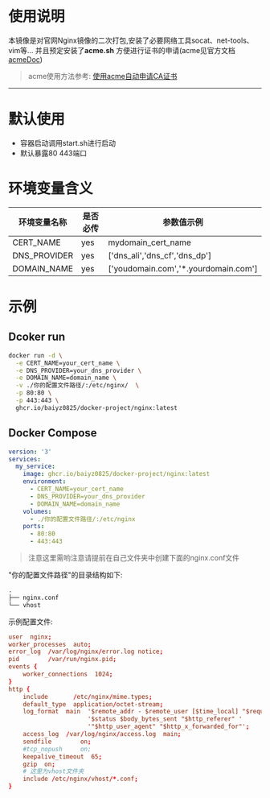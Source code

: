 <!--
 * @Description: 
 * @Version: 
 * @Author: BaiYiZhuo
 * @Date: 2023-09-14 15:30:36
 * @LastEditTime: 2023-09-14 16:39:28
-->
# 使用说明
本镜像是对官网Nginx镜像的二次打包,安装了必要网络工具socat、net-tools、vim等... 并且预定安装了**acme.sh** 方便进行证书的申请(acme见官方文档[acmeDoc](https://github.com/acmesh-official/acme.sh))<br>
> acme使用方法参考: [使用acme自动申请CA证书](https://blog.baiyz.top/posts/bb356855/?highlight=acme)

---
# 默认使用
- 容器启动调用start.sh进行启动
- 默认暴露80 443端口

# 环境变量含义
|环境变量名称|是否必传|参数值示例|
|---|---|---|
|CERT_NAME|yes|mydomain_cert_name|
|DNS_PROVIDER|yes|['dns_ali','dns_cf','dns_dp']|
|DOMAIN_NAME|yes|['youdomain.com','*.yourdomain.com']|

# 示例
## Dcoker run 
```sh
docker run -d \
  -e CERT_NAME=your_cert_name \
  -e DNS_PROVIDER=your_dns_provider \
  -e DOMAIN_NAME=domain_name \
  -v ./你的配置文件路径/:/etc/nginx/  \
  -p 80:80 \
  -p 443:443 \
  ghcr.io/baiyz0825/docker-project/nginx:latest
```
## Docker Compose
```yaml
version: '3'
services:
  my_service:
    image: ghcr.io/baiyz0825/docker-project/nginx:latest
    environment:
      - CERT_NAME=your_cert_name
      - DNS_PROVIDER=your_dns_provider
      - DOMAIN_NAME=domain_name
    volumes:
      - ./你的配置文件路径/:/etc/nginx      
    ports:
      - 80:80
      - 443:443
```
> 注意这里需哟注意请提前在自己文件夹中创建下面的nginx.conf文件

"你的配置文件路径"的目录结构如下:
```txt
.
├── nginx.conf
└── vhost
```
示例配置文件:

```conf
user  nginx;
worker_processes  auto;
error_log  /var/log/nginx/error.log notice;
pid        /var/run/nginx.pid;
events {
    worker_connections  1024;
}
http {
    include       /etc/nginx/mime.types;
    default_type  application/octet-stream;
    log_format  main  '$remote_addr - $remote_user [$time_local] "$request" '
                      '$status $body_bytes_sent "$http_referer" '
                      '"$http_user_agent" "$http_x_forwarded_for"';
    access_log  /var/log/nginx/access.log  main;
    sendfile        on;
    #tcp_nopush     on;
    keepalive_timeout  65;
    gzip  on;
    # 这里为vhost文件夹
    include /etc/nginx/vhost/*.conf;
}

```